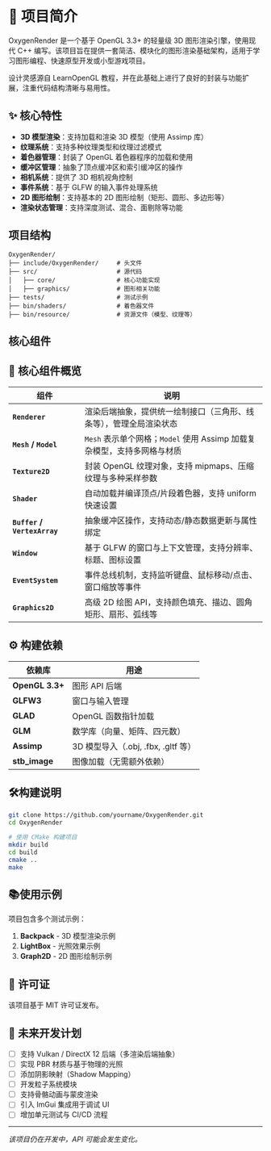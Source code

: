 # 📌 项目简介
OxygenRender 是一个基于 OpenGL 3.3+ 的轻量级 3D 图形渲染引擎，使用现代 C++ 编写。该项目旨在提供一套简洁、模块化的图形渲染基础架构，适用于学习图形编程、快速原型开发或小型游戏项目。

设计灵感源自 LearnOpenGL 教程，并在此基础上进行了良好的封装与功能扩展，注重代码结构清晰与易用性。
## ✨ 核心特性

- **3D 模型渲染**：支持加载和渲染 3D 模型（使用 Assimp 库）
- **纹理系统**：支持多种纹理类型和纹理过滤模式
- **着色器管理**：封装了 OpenGL 着色器程序的加载和使用
- **缓冲区管理**：抽象了顶点缓冲区和索引缓冲区的操作
- **相机系统**：提供了 3D 相机视角控制
- **事件系统**：基于 GLFW 的输入事件处理系统
- **2D 图形绘制**：支持基本的 2D 图形绘制（矩形、圆形、多边形等）
- **渲染状态管理**：支持深度测试、混合、面剔除等功能

## 项目结构

```
OxygenRender/
├── include/OxygenRender/     # 头文件
├── src/                      # 源代码
│   ├── core/                 # 核心功能实现
│   ├── graphics/             # 图形相关功能
├── tests/                    # 测试示例
├── bin/shaders/              # 着色器文件
├── bin/resource/             # 资源文件（模型、纹理等）
```

## 核心组件
## 🔧 核心组件概览

| 组件                         | 说明                                                                    |
| ---------------------------- | ----------------------------------------------------------------------- |
| **`Renderer`**               | 渲染后端抽象，提供统一绘制接口（三角形、线条等），管理全局渲染状态      |
| **`Mesh` / `Model`**         | `Mesh` 表示单个网格；`Model` 使用 Assimp 加载复杂模型，支持多网格与材质 |
| **`Texture2D`**              | 封装 OpenGL 纹理对象，支持 mipmaps、压缩纹理与多种采样参数              |
| **`Shader`**                 | 自动加载并编译顶点/片段着色器，支持 uniform 快速设置                    |
| **`Buffer` / `VertexArray`** | 抽象缓冲区操作，支持动态/静态数据更新与属性绑定                         |
| **`Window`**                 | 基于 GLFW 的窗口与上下文管理，支持分辨率、标题、图标设置                |
| **`EventSystem`**            | 事件总线机制，支持监听键盘、鼠标移动/点击、窗口缩放等事件               |
| **`Graphics2D`**             | 高级 2D 绘图 API，支持颜色填充、描边、圆角矩形、扇形、弧线等            |

## ⚙️ 构建依赖

| 依赖库          | 用途                                |
| --------------- | ----------------------------------- |
| **OpenGL 3.3+** | 图形 API 后端                       |
| **GLFW3**       | 窗口与输入管理                      |
| **GLAD**        | OpenGL 函数指针加载                 |
| **GLM**         | 数学库（向量、矩阵、四元数）        |
| **Assimp**      | 3D 模型导入（.obj, .fbx, .gltf 等） |
| **stb_image**   | 图像加载（无需额外依赖）            |

## 🛠️构建说明

```bash
git clone https://github.com/yourname/OxygenRender.git
cd OxygenRender

# 使用 CMake 构建项目
mkdir build
cd build
cmake ..
make
```

## 📚使用示例

项目包含多个测试示例：

1. **Backpack** - 3D 模型渲染示例
2. **LightBox** - 光照效果示例
3. **Graph2D** - 2D 图形绘制示例

## 📄 许可证

该项目基于 MIT 许可证发布。

## 🚀 未来开发计划

- [ ] 支持 Vulkan / DirectX 12 后端（多渲染后端抽象）
- [ ] 实现 PBR 材质与基于物理的光照
- [ ] 添加阴影映射（Shadow Mapping）
- [ ] 开发粒子系统模块
- [ ] 支持骨骼动画与蒙皮渲染
- [ ] 引入 ImGui 集成用于调试 UI
- [ ] 增加单元测试与 CI/CD 流程
---

*该项目仍在开发中，API 可能会发生变化。*